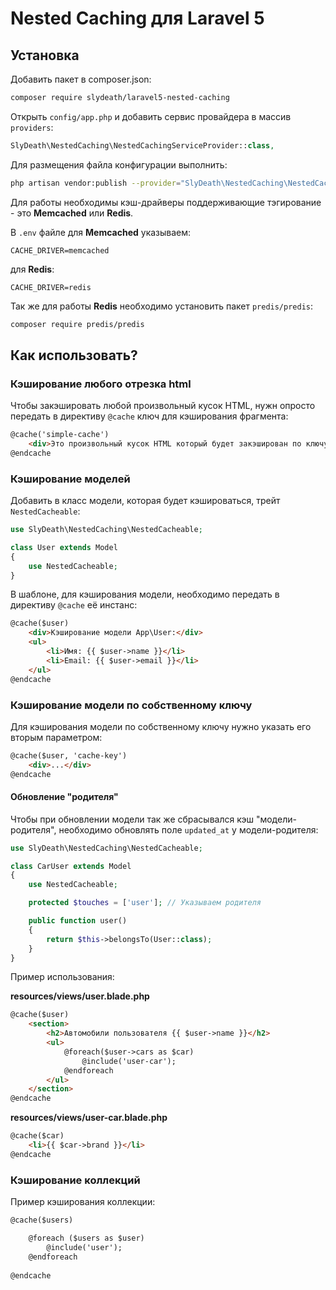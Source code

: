 # Nested Caching для Laravel 5

## Установка

Добавить пакет в composer.json:

```bash
composer require slydeath/laravel5-nested-caching
```

Открыть `config/app.php` и добавить сервис провайдера в массив `providers`:

```php
SlyDeath\NestedCaching\NestedCachingServiceProvider::class,
```

Для размещения файла конфигурации выполнить:

```bash
php artisan vendor:publish --provider="SlyDeath\NestedCaching\NestedCachingServiceProvider" --tag=config
```

Для работы необходимы кэш-драйверы поддерживающие тэгирование - это **Memcached** или **Redis**.

В `.env` файле для **Memcached** указываем:

```
CACHE_DRIVER=memcached
```

для **Redis**:

```
CACHE_DRIVER=redis
```

Так же для работы **Redis** необходимо установить пакет `predis/predis`:

```bash
composer require predis/predis
```

## Как использовать?

### Кэширование любого отрезка html

Чтобы закэшировать любой произвольный кусок HTML, нужн опросто передать в директиву `@cache` ключ для кэширования фрагмента:

```html
@cache('simple-cache')
    <div>Это произвольный кусок HTML который будет закэширован по ключу "simple-cache"</div>
@endcache
```

### Кэширование моделей

Добавить в класс модели, которая будет кэшироваться, трейт `NestedCacheable`:

```php
use SlyDeath\NestedCaching\NestedCacheable;

class User extends Model
{
    use NestedCacheable;
}
```

В шаблоне, для кэширования модели, необходимо передать в директиву `@cache` её инстанс:

```html
@cache($user)
    <div>Кэширование модели App\User:</div>
    <ul>
        <li>Имя: {{ $user->name }}</li>
        <li>Email: {{ $user->email }}</li>
    </ul>
@endcache
```

### Кэширование модели по собственному ключу

Для кэширования модели по собственному ключу нужно указать его вторым параметром:

 ```html
 @cache($user, 'cache-key')
     <div>...</div>
 @endcache
 ```

#### Обновление "родителя"

Чтобы при обновлении модели так же сбрасывался кэш "модели-родителя", 
необходимо обновлять поле `updated_at` у модели-родителя:

```php
use SlyDeath\NestedCaching\NestedCacheable;

class CarUser extends Model
{
    use NestedCacheable;

    protected $touches = ['user']; // Указываем родителя

    public function user()
    {
        return $this->belongsTo(User::class);
    }
}
```

Пример использования:

**resources/views/user.blade.php**

```html
@cache($user)
    <section>
        <h2>Автомобили пользователя {{ $user->name }}</h2>
        <ul>
            @foreach($user->cars as $car)
                @include('user-car');
            @endforeach
        </ul>
    </section>
@endcache
```

**resources/views/user-car.blade.php**

```html
@cache($car)
    <li>{{ $car->brand }}</li>
@endcache
```

### Кэширование коллекций

Пример кэширования коллекции:

```html
@cache($users)

    @foreach ($users as $user)
        @include('user');
    @endforeach
    
@endcache
```
